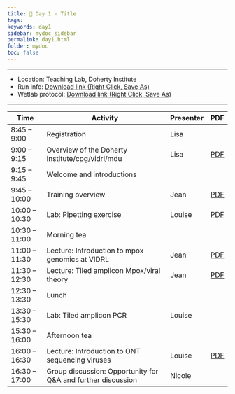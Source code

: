```yaml
---
title: 🧪 Day 1 - Title
tags: 
keywords: day1
sidebar: mydoc_sidebar
permalink: day1.html
folder: mydoc
toc: false
---
```


<style>
.result {
background-color: #f0f0f0;
border: 1px solid #dedede;
padding: 10px;
margin-top: 10px;
margin-bottom: 10px;
}
</style>

---

- Location: Teaching Lab, Doherty Institute
- Run info: [Download link (Right Click, Save As)](https://raw.githubusercontent.com/vidrl/training-mpxv-2025/refs/heads/main/pdf/OneDrive_1_30-06-2025.zip)
- Wetlab protocol: [Download link (Right Click, Save As)](https://raw.githubusercontent.com/vidrl/training-mpxv-2025/refs/heads/main/pdf/VIDRL_ONT%20Mpox%20Protocol_Wetlab_%20training_2025.pdf)

---

| **Time**         | **Activity**                                         | **Presenter**  | **PDF** |
|------------------|-----------------------------------------------------|-----------------|---------|
| 8:45 – 9:00      | Registration                                        | Lisa            |      |
| 9:00 – 9:15      | Overview of the Doherty Institute/cpg/vidrl/mdu    | Lisa            | [PDF](https://raw.githubusercontent.com/vidrl/training-mpxv-2025/refs/heads/main/pdf/wetlab/CPG%20overview_Mpox%20training.pdf)     |
| 9:15 – 9:45      | Welcome and introductions                            |                 |      |
| 9:45 – 10:00     | Training overview                                   | Jean            | [PDF](https://raw.githubusercontent.com/vidrl/training-mpxv-2025/21e5a17af1dc33c47696b471b2c27a455ed456a3/pdf/wetlab/1_Mpox%20Wet%20Lab%20Day%201_Training%20Overview-1.pdf)     |
| 10:00 – 10:30    | Lab: Pipetting exercise                             | Louise          | [PDF](https://raw.githubusercontent.com/vidrl/training-mpxv-2025/21e5a17af1dc33c47696b471b2c27a455ed456a3/pdf/wetlab/2_Mpox%20Wet%20Lab%20Day1_pipetting.pdf)     |
| 10:30 – 11:00    | Morning tea                                        |                 |      |
| 11:00 – 11:30    | Lecture: Introduction to mpox genomics at VIDRL   | Jean            | [PDF](https://raw.githubusercontent.com/vidrl/training-mpxv-2025/21e5a17af1dc33c47696b471b2c27a455ed456a3/pdf/wetlab/3_Mpox%20Wet%20Lab%20Day%201_INTRODUCTION%20TO%20MPOX%20GENOMICS.pdf)     |
| 11:30 – 12:30    | Lecture: Tiled amplicon Mpox/viral theory          | Jean            | [PDF](https://raw.githubusercontent.com/vidrl/training-mpxv-2025/21e5a17af1dc33c47696b471b2c27a455ed456a3/pdf/wetlab/4_Mpox%20Wet%20Lab%20Day%201_Tiled%20Amp_LECTURE.pdf)     |
| 12:30 – 13:30    | Lunch                                              |                 |      |
| 13:30 – 15:30    | Lab: Tiled amplicon PCR                            | Louise          |      |
| 15:30 – 16:00    | Afternoon tea                                      |                 |      |
| 16:00 – 16:30    | Lecture: Introduction to ONT sequencing viruses     | Louise          | [PDF](https://raw.githubusercontent.com/vidrl/training-mpxv-2025/21e5a17af1dc33c47696b471b2c27a455ed456a3/pdf/wetlab/6_Mpox%20Wet%20Lab%20Day%201_ONT%20sequencing.pdf)     |
| 16:30 – 17:00    | Group discussion: Opportunity for Q&A and further discussion | Nicole          |      |
